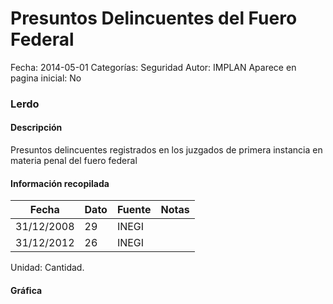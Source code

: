 Presuntos Delincuentes del Fuero Federal
=====

Fecha: 2014-05-01
Categorías: Seguridad
Autor: IMPLAN
Aparece en pagina inicial: No

### Lerdo

#### Descripción

Presuntos delincuentes registrados en los juzgados de primera instancia en materia penal del fuero federal

#### Información recopilada

<table class="table table-hover table-bordered matriz">
  <thead>
    <tr><th>Fecha</th><th>Dato</th><th>Fuente</th><th>Notas</th></tr>
  </thead>
  <tbody>
    <tr><td class="centrado">31/12/2008</td><td class="derecha">29</td><td>INEGI</td><td></td></tr>
    <tr><td class="centrado">31/12/2012</td><td class="derecha">26</td><td>INEGI</td><td></td></tr>
  </tbody>
</table>

Unidad: Cantidad.

#### Gráfica

<div id="Morrisuezyobzu" class="grafica"></div>
  <!-- JAVASCRIPT DE LA GRAFICA EN Morrisuezyobzu -->
  <script>
  new Morris.Line({
    element: 'Morrisuezyobzu',
    data: [
      { fecha: '2008-12-31', dato: 29 },
      { fecha: '2012-12-31', dato: 26 }
    ],
    xkey: 'fecha',
    ykeys: ['dato'],
    labels: ['Dato'],
    lineColors: ['#FF5B02'],
    xLabelFormat: function(d) {
      return d.getDate()+'/'+(d.getMonth()+1)+'/'+d.getFullYear();
    },
    dateFormat: function (ts) {
      var d = new Date(ts);
      return d.getDate() + '/' + (d.getMonth() + 1) + '/' + d.getFullYear();
    }
  });
  </script>

